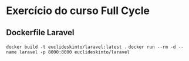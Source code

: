 #  Exercício do curso Full Cycle
## Dockerfile Laravel

`docker build -t euclideskinto/laravel:latest .`
`docker run --rm -d --name laravel -p 8000:8000 euclideskinto/laravel`
